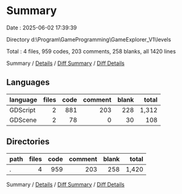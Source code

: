 # Summary

Date : 2025-06-02 17:39:39

Directory d:\\Program\\GameProgramming\\GameExplorer_V1\\levels

Total : 4 files,  959 codes, 203 comments, 258 blanks, all 1420 lines

Summary / [Details](details.md) / [Diff Summary](diff.md) / [Diff Details](diff-details.md)

## Languages
| language | files | code | comment | blank | total |
| :--- | ---: | ---: | ---: | ---: | ---: |
| GDScript | 2 | 881 | 203 | 228 | 1,312 |
| GDScene | 2 | 78 | 0 | 30 | 108 |

## Directories
| path | files | code | comment | blank | total |
| :--- | ---: | ---: | ---: | ---: | ---: |
| . | 4 | 959 | 203 | 258 | 1,420 |

Summary / [Details](details.md) / [Diff Summary](diff.md) / [Diff Details](diff-details.md)